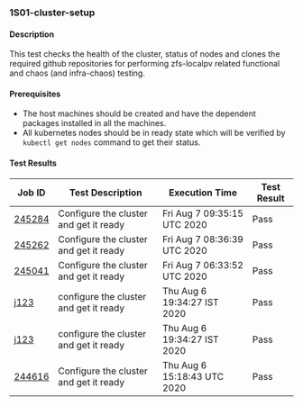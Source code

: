 ### 1S01-cluster-setup

#### Description
 
This test checks the health of the cluster, status of nodes and clones the required github repositories for performing zfs-localpv related functional and chaos (and infra-chaos) testing.

#### Prerequisites

- The host machines should be created and have the dependent packages installed in all the machines.
- All kubernetes nodes should be in ready state which will be verified by `kubectl get nodes` command to get their status.

#### Test Results

| Job ID  |      Test Description         | Execution Time |   Test Result   |
|---------|-------------------------------|----------------|-----------------|
|     <a href="https://gitlab.openebs.ci/openebs/e2e-nativek8s/-/jobs/245284">245284</a>           |  Configure the cluster and get it ready           | Fri Aug  7 09:35:15 UTC 2020  | Pass |
|     <a href="https://gitlab.openebs.ci/openebs/e2e-nativek8s/-/jobs/245262">245262</a>           |  Configure the cluster and get it ready           | Fri Aug  7 08:36:39 UTC 2020  | Pass |
|     <a href="https://gitlab.openebs.ci/openebs/e2e-nativek8s/-/jobs/245041">245041</a>           |  Configure the cluster and get it ready           | Fri Aug  7 06:33:52 UTC 2020  | Pass |
|        <a href="https://gitlab.openebs.ci/openebs/e2e-nativek8s/-/jobs/j123">j123</a>        |  configure the cluster and get it ready           | Thu Aug 6 19:34:27 IST 2020  | Pass |
|        <a href="https://gitlab.openebs.ci/openebs/e2e-nativek8s/-/jobs/j123">j123</a>        |  configure the cluster and get it ready           | Thu Aug 6 19:34:27 IST 2020  | Pass |
|     <a href="https://gitlab.openebs.ci/openebs/e2e-nativek8s/-/jobs/244616">244616</a>           |  Configure the cluster and get it ready           | Thu Aug  6 15:18:43 UTC 2020  | Pass |

